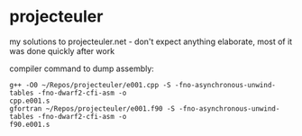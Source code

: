 projecteuler
============

my solutions to projecteuler.net - don't expect anything elaborate, most of it was done quickly after work

compiler command to dump assembly:

```
g++ -O0 ~/Repos/projecteuler/e001.cpp -S -fno-asynchronous-unwind-tables -fno-dwarf2-cfi-asm -o
cpp.e001.s
gfortran ~/Repos/projecteuler/e001.f90 -S -fno-asynchronous-unwind-tables -fno-dwarf2-cfi-asm -o
f90.e001.s



```
